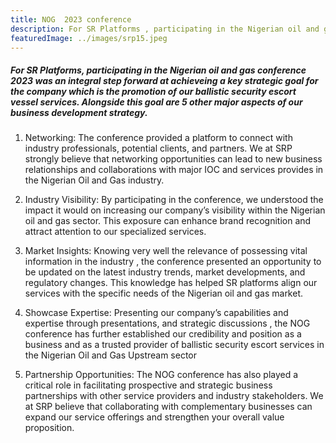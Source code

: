```yaml
---
title: NOG  2023 conference
description: For SR Platforms , participating in the Nigerian oil and gas conference 2023 was an integral step forward at achieveing a key strategic goal for the company which is the promotion of our ballistic security escort vessel services. Alongside this goal are 5 other major aspects of our business development strategy.
featuredImage: ../images/srp15.jpeg
---
```


##### For SR Platforms, participating in the Nigerian oil and gas conference 2023 was an integral step forward at achieveing a key strategic goal for the company which is the promotion of our ballistic security escort vessel services. Alongside this goal are 5 other major aspects of our business development strategy.

1. Networking: The conference provided a platform to connect with industry professionals, potential clients, and partners. We at SRP strongly believe that networking opportunities can lead to new business relationships and collaborations with major IOC and services provides in the Nigerian Oil and Gas industry.

2. Industry Visibility: By participating in the conference, we understood the impact it would on increasing our company’s visibility within the Nigerian oil and gas sector. This exposure can enhance brand recognition and attract attention to our specialized services.

3. Market Insights: Knowing very well the relevance of possessing vital information in the industry , the conference presented an opportunity to be updated on the latest industry trends, market developments, and regulatory changes. This knowledge has helped SR platforms align our services with the specific needs of the Nigerian oil and gas market.

4. Showcase Expertise: Presenting our company’s capabilities and expertise through presentations, and strategic discussions , the NOG conference has further established our credibility and position as a business and as a trusted provider of ballistic security escort services in the Nigerian Oil and Gas Upstream sector
5. Partnership Opportunities: The NOG conference has also played a critical role in facilitating prospective and strategic business partnerships with other service providers and industry stakeholders. We at SRP believe that collaborating with complementary businesses can expand our service offerings and strengthen your overall value proposition.

